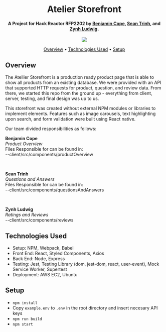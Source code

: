 <h1 align="center">
  Atelier Storefront
</h1>

<h4 align="center">
  A Project for Hack Reactor RFP2202 by <a href="https://github.com/Alphose" target="_blank">Benjamin Cope</a>, <a   href="https://github.com/seanatrinh" target="_blank">Sean Trinh</a>, and <a href="https://github.com/Zynh0722"    target="_blank">Zynh Ludwig</a>.
</h4>

<p align="center">
  <img src="https://i.imgur.com/hD01euw.gif" />
</p>

<p align="center">
  <a href="#overview">Overview</a> •
  <a href="#technologies-used">Technologies Used</a> •
  <a href="#setup">Setup</a>
</p>

## Overview

The Atellier Storefront is a production ready product page that is able to show all products from an existing database. We were provided with an API that supported HTTP requests for product, question, and review data. From there, we started this repo from the ground up - everything from client, server, testing, and final design was up to us. 

This storefront was created without external NPM modules or libraries to implement elements. Features such as image carousels, text highlighting upon search, and form validation were built using React native. 

Our team divided responsibilities as follows:

**Benjamin Cope**\
*Product Overview*\
Files Responsible for can be found in:\
--client/src/components/productOverview

<br>

**Sean Trinh**\
*Questions and Answers*\
Files Responsible for can be found in:\
--client/src/components/questionsAndAnswers

<br>

**Zynh Ludwig**\
*Ratings and Reviews*\
--client/src/components/reviews


## Technologies Used
- Setup: NPM, Webpack, Babel
- Front End: React, Styled Components, Axios
- Back End: Node, Express
- Testing: Jest, Testing Library (dom, jest-dom, react, user-event), Mock Service Worker, Supertest
- Deployment: AWS EC2, Ubuntu

## Setup

 - `npm install`
 - Copy `example.env` to `.env` in the root directory and insert necesary API keys
 - `npm run build`
 - `npm start`

